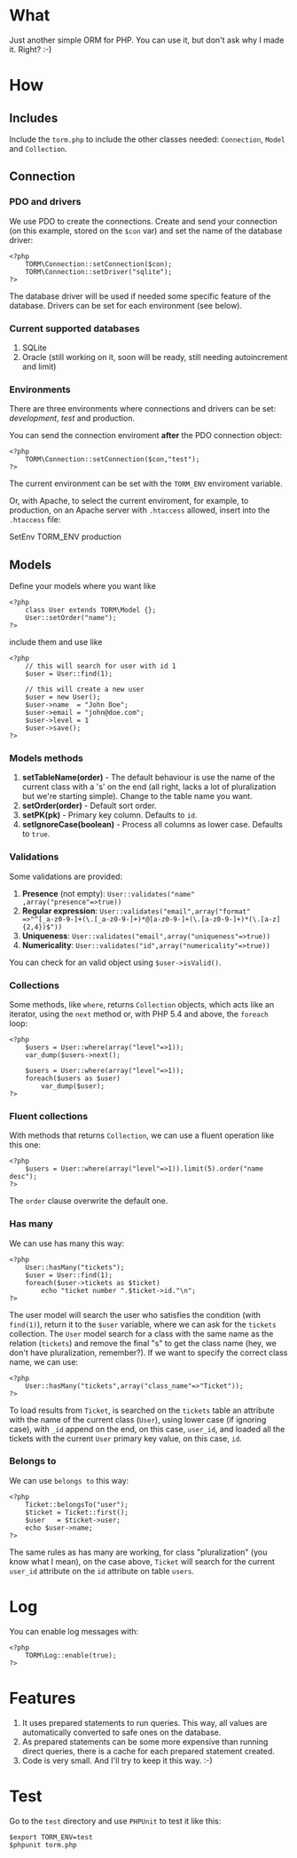 # What

Just another simple ORM for PHP. You can use it, but don't ask why I made it. Right? :-)

# How

## Includes

Include the `torm.php` to include the other classes needed: `Connection`,
`Model` and `Collection`. 

## Connection

### PDO and drivers

We use PDO to create the connections. Create and send your connection (on this
example, stored on the `$con` var) and set the name of the database driver:

    <?php
        TORM\Connection::setConnection($con);
        TORM\Connection::setDriver("sqlite");
    ?>

The database driver will be used if needed some specific feature of the database. Drivers can be set for each environment (see below).

### Current supported databases

1. SQLite 
2. Oracle (still working on it, soon will be ready, still needing autoincrement and limit)

### Environments

There are three environments where connections and drivers can be set: *development*, *test* and production.

You can send the connection enviroment **after** the PDO connection object:

    <?php
        TORM\Connection::setConnection($con,"test");
    ?>

The current environment can be set with the `TORM_ENV` enviroment variable.

Or, with Apache, to select the current enviroment, for example, to production, on an Apache server 
with `.htaccess` allowed, insert into the `.htaccess` file:

   SetEnv TORM_ENV production

## Models

Define your models where you want like

    <?php
        class User extends TORM\Model {};
        User::setOrder("name");
    ?>

include them and use like

    <?php
        // this will search for user with id 1
        $user = User::find(1);

        // this will create a new user
        $user = new User();
        $user->name  = "John Doe";
        $user->email = "john@doe.com";
        $user->level = 1
        $user->save();
    ?>

### Models methods

1. **setTableName(order)** - The default behaviour is use the name of the current class
   with a 's' on the end (all right, lacks a lot of pluralization but we're
   starting simple). Change to the table name you want.
2. **setOrder(order)** - Default sort order.
3. **setPK(pk)** - Primary key column. Defaults to `id`.
4. **setIgnoreCase(boolean)** - Process all columns as lower case. Defaults to `true`.

### Validations

Some validations are provided:

1. **Presence** (not empty): `User::validates("name" ,array("presence"=>true))`
2. **Regular expression**: `User::validates("email",array("format"  =>"^[_a-z0-9-]+(\.[_a-z0-9-]+)*@[a-z0-9-]+(\.[a-z0-9-]+)*(\.[a-z]{2,4})$"))`
3. **Uniqueness**: `User::validates("email",array("uniqueness"=>true))`
4. **Numericality**: `User::validates("id",array("numericality"=>true))`

You can check for an valid object using `$user->isValid()`.

### Collections

Some methods, like `where`, returns `Collection` objects, which acts like an iterator, using the `next` method or, with PHP 5.4 and above, the `foreach` loop:

    <?php
        $users = User::where(array("level"=>1));
        var_dump($users->next();
        
        $users = User::where(array("level"=>1));
        foreach($users as $user)
            var_dump($user);        
    ?>
    
### Fluent collections

With methods that returns `Collection`, we can use a fluent operation like this one:

    <?php
        $users = User::where(array("level"=>1)).limit(5).order("name desc");
    ?>    

The `order` clause overwrite the default one.

### Has many

We can use has many this way:

    <?php
        User::hasMany("tickets");
        $user = User::find(1);
        foreach($user->tickets as $ticket)
            echo "ticket number ".$ticket->id."\n";
    ?>

The user model will search the user who satisfies the condition (with `find(1)`), return it to the `$user` variable, where we can ask for the `tickets` collection. The `User` model search for a class with the same name as the relation (`tickets`) and remove the final "s" to get the class name (hey, we don't have pluralization, remember?). If we want to specify the correct class name, we can use:

    <?php
        User::hasMany("tickets",array("class_name"=>"Ticket"));
    ?>

To load results from `Ticket`, is searched on the `tickets` table an attribute with the name of the current class (`User`), using lower case (if ignoring case), with `_id` append on the end, on this case, `user_id`, and loaded all the tickets with the current `User` primary key value, on this case, `id`. 

### Belongs to

We can use `belongs to` this way:

    <?php
        Ticket::belongsTo("user");
        $ticket = Ticket::first();
        $user   = $ticket->user;
        echo $user->name;
    ?>
    
The same rules as has many are working, for class "pluralization" (you know what I mean), on the case above, `Ticket` will search for the current `user_id` attribute on the `id` attribute on table `users`.

# Log

You can enable log messages with:

    <?php
        TORM\Log::enable(true);
    ?>
    
# Features

1. It uses prepared statements to run queries. This way, all values are automatically converted to safe ones on the database.
2. As prepared statements can be some more expensive than running direct queries, there is a cache for each prepared statement created.
3. Code is very small. And I'll try to keep it this way. :-)

# Test

Go to the `test` directory and use `PHPUnit` to test it like this:

    $export TORM_ENV=test
    $phpunit torm.php
